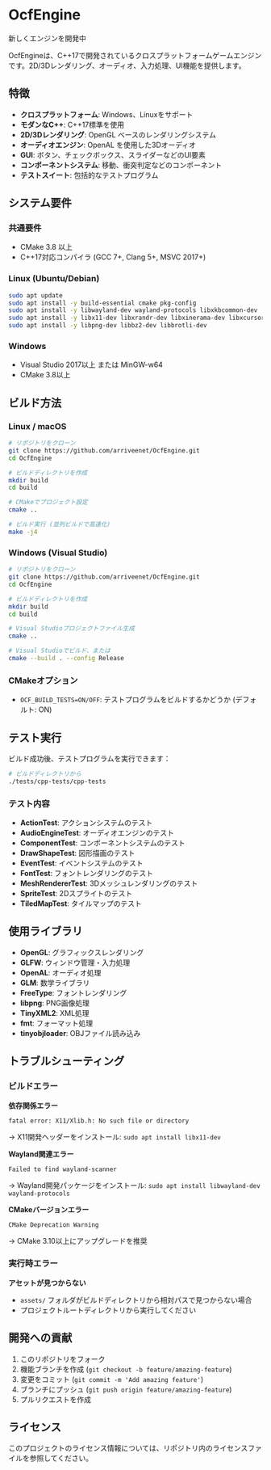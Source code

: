 # OcfEngine
新しくエンジンを開発中

OcfEngineは、C++17で開発されているクロスプラットフォームゲームエンジンです。2D/3Dレンダリング、オーディオ、入力処理、UI機能を提供します。

## 特徴
- **クロスプラットフォーム**: Windows、Linuxをサポート
- **モダンなC++**: C++17標準を使用
- **2D/3Dレンダリング**: OpenGL ベースのレンダリングシステム
- **オーディオエンジン**: OpenAL を使用した3Dオーディオ
- **GUI**: ボタン、チェックボックス、スライダーなどのUI要素
- **コンポーネントシステム**: 移動、衝突判定などのコンポーネント
- **テストスイート**: 包括的なテストプログラム

## システム要件

### 共通要件
- CMake 3.8 以上
- C++17対応コンパイラ (GCC 7+, Clang 5+, MSVC 2017+)

### Linux (Ubuntu/Debian)
```bash
sudo apt update
sudo apt install -y build-essential cmake pkg-config
sudo apt install -y libwayland-dev wayland-protocols libxkbcommon-dev
sudo apt install -y libx11-dev libxrandr-dev libxinerama-dev libxcursor-dev libxi-dev
sudo apt install -y libpng-dev libbz2-dev libbrotli-dev
```

### Windows
- Visual Studio 2017以上 または MinGW-w64
- CMake 3.8以上

## ビルド方法

### Linux / macOS
```bash
# リポジトリをクローン
git clone https://github.com/arriveenet/OcfEngine.git
cd OcfEngine

# ビルドディレクトリを作成
mkdir build
cd build

# CMakeでプロジェクト設定
cmake ..

# ビルド実行 (並列ビルドで高速化)
make -j4
```

### Windows (Visual Studio)
```bash
# リポジトリをクローン
git clone https://github.com/arriveenet/OcfEngine.git
cd OcfEngine

# ビルドディレクトリを作成
mkdir build
cd build

# Visual Studioプロジェクトファイル生成
cmake ..

# Visual Studioでビルド、または
cmake --build . --config Release
```

### CMakeオプション
- `OCF_BUILD_TESTS=ON/OFF`: テストプログラムをビルドするかどうか (デフォルト: ON)

## テスト実行

ビルド成功後、テストプログラムを実行できます：

```bash
# ビルドディレクトリから
./tests/cpp-tests/cpp-tests
```

### テスト内容
- **ActionTest**: アクションシステムのテスト
- **AudioEngineTest**: オーディオエンジンのテスト
- **ComponentTest**: コンポーネントシステムのテスト
- **DrawShapeTest**: 図形描画のテスト
- **EventTest**: イベントシステムのテスト
- **FontTest**: フォントレンダリングのテスト
- **MeshRendererTest**: 3Dメッシュレンダリングのテスト
- **SpriteTest**: 2Dスプライトのテスト
- **TiledMapTest**: タイルマップのテスト

## 使用ライブラリ

- **OpenGL**: グラフィックスレンダリング
- **GLFW**: ウィンドウ管理・入力処理
- **OpenAL**: オーディオ処理
- **GLM**: 数学ライブラリ
- **FreeType**: フォントレンダリング
- **libpng**: PNG画像処理
- **TinyXML2**: XML処理
- **fmt**: フォーマット処理
- **tinyobjloader**: OBJファイル読み込み


## トラブルシューティング

### ビルドエラー

**依存関係エラー**
```
fatal error: X11/Xlib.h: No such file or directory
```
→ X11開発ヘッダーをインストール: `sudo apt install libx11-dev`

**Wayland関連エラー**
```
Failed to find wayland-scanner
```
→ Wayland開発パッケージをインストール: `sudo apt install libwayland-dev wayland-protocols`

**CMakeバージョンエラー**
```
CMake Deprecation Warning
```
→ CMake 3.10以上にアップグレードを推奨

### 実行時エラー

**アセットが見つからない**
- `assets/` フォルダがビルドディレクトリから相対パスで見つからない場合
- プロジェクトルートディレクトリから実行してください

## 開発への貢献

1. このリポジトリをフォーク
2. 機能ブランチを作成 (`git checkout -b feature/amazing-feature`)
3. 変更をコミット (`git commit -m 'Add amazing feature'`)
4. ブランチにプッシュ (`git push origin feature/amazing-feature`)
5. プルリクエストを作成

## ライセンス

このプロジェクトのライセンス情報については、リポジトリ内のライセンスファイルを参照してください。
